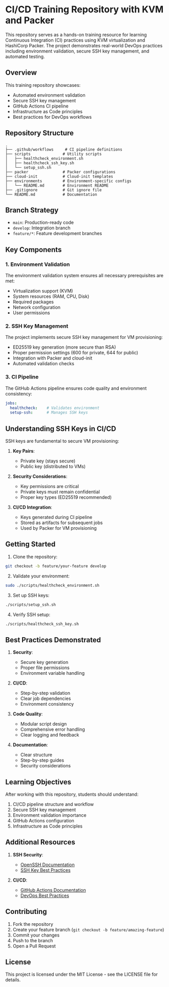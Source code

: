 # CI/CD Training Repository with KVM and Packer

This repository serves as a hands-on training resource for learning Continuous Integration (CI) practices using KVM virtualization and HashiCorp Packer. The project demonstrates real-world DevOps practices including environment validation, secure SSH key management, and automated testing.

## Overview

This training repository showcases:
- Automated environment validation
- Secure SSH key management
- GitHub Actions CI pipeline
- Infrastructure as Code principles
- Best practices for DevOps workflows

## Repository Structure

```
.
├── .github/workflows     # CI pipeline definitions
├── scripts              # Utility scripts
│   ├── healthcheck_environment.sh
│   ├── healthcheck_ssh_key.sh
│   └── setup_ssh.sh
├── packer               # Packer configurations
├── cloud-init           # Cloud-init templates
├── environments         # Environment-specific configs
│   └── README.md        # Environment README
├── .gitignore           # Git ignore file
└── README.md            # Documentation
```

## Branch Strategy

- `main`: Production-ready code
- `develop`: Integration branch
- `feature/*`: Feature development branches

## Key Components

### 1. Environment Validation

The environment validation system ensures all necessary prerequisites are met:
- Virtualization support (KVM)
- System resources (RAM, CPU, Disk)
- Required packages
- Network configuration
- User permissions

### 2. SSH Key Management

The project implements secure SSH key management for VM provisioning:
- ED25519 key generation (more secure than RSA)
- Proper permission settings (600 for private, 644 for public)
- Integration with Packer and cloud-init
- Automated validation checks

### 3. CI Pipeline

The GitHub Actions pipeline ensures code quality and environment consistency:
```yaml
jobs:
  healthcheck:    # Validates environment
  setup-ssh:      # Manages SSH keys
```

## Understanding SSH Keys in CI/CD

SSH keys are fundamental to secure VM provisioning:

1. **Key Pairs**: 
   - Private key (stays secure)
   - Public key (distributed to VMs)

2. **Security Considerations**:
   - Key permissions are critical
   - Private keys must remain confidential
   - Proper key types (ED25519 recommended)

3. **CI/CD Integration**:
   - Keys generated during CI pipeline
   - Stored as artifacts for subsequent jobs
   - Used by Packer for VM provisioning

## Getting Started

1. Clone the repository:
```bash
git checkout -b feature/your-feature develop
```

2. Validate your environment:
```bash
sudo ./scripts/healthcheck_environment.sh
```

3. Set up SSH keys:
```bash
./scripts/setup_ssh.sh
```

4. Verify SSH setup:
```bash
./scripts/healthcheck_ssh_key.sh
```

## Best Practices Demonstrated

1. **Security**:
   - Secure key generation
   - Proper file permissions
   - Environment variable handling

2. **CI/CD**:
   - Step-by-step validation
   - Clear job dependencies
   - Environment consistency

3. **Code Quality**:
   - Modular script design
   - Comprehensive error handling
   - Clear logging and feedback

4. **Documentation**:
   - Clear structure
   - Step-by-step guides
   - Security considerations

## Learning Objectives

After working with this repository, students should understand:
1. CI/CD pipeline structure and workflow
2. Secure SSH key management
3. Environment validation importance
4. GitHub Actions configuration
5. Infrastructure as Code principles

## Additional Resources

1. **SSH Security**:
   - [OpenSSH Documentation](https://www.openssh.com/manual.html)
   - [SSH Key Best Practices](https://infosec.mozilla.org/guidelines/openssh)

2. **CI/CD**:
   - [GitHub Actions Documentation](https://docs.github.com/en/actions)
   - [DevOps Best Practices](https://docs.github.com/en/actions/learn-github-actions/best-practices-for-github-actions)

## Contributing

1. Fork the repository
2. Create your feature branch (`git checkout -b feature/amazing-feature`)
3. Commit your changes
4. Push to the branch
5. Open a Pull Request

## License

This project is licensed under the MIT License - see the LICENSE file for details.